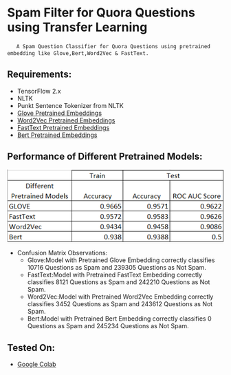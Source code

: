 # Spam Filter for Quora Questions using Transfer Learning

       A Spam Question Classifier for Quora Questions using pretrained embedding like Glove,Bert,Word2Vec & FastText. 
    
## Requirements:
* TensorFlow 2.x
* NLTK
* Punkt Sentence Tokenizer from NLTK
* [Glove Pretrained Embeddings](https://nlp.stanford.edu/projects/glove/)
* [Word2Vec Pretrained Embeddings](http://vectors.nlpl.eu/repository/)
* [FastText Pretrained Embeddings](https://fasttext.cc/docs/en/english-vectors.html)
* [Bert Pretrained Embeddings](https://github.com/google-research/bert)


## Performance of Different Pretrained Models:

![Performance of Different Pretrained Models](https://github.com/rohitrrk22/Deep-Learning/blob/master/Deep_Learning_NLP/Spam_Filter_For_Quora_Questions/Images/Performance.PNG)

* Confusion Matrix Observations:
  * Glove:Model with Pretrained Glove Embedding correctly classifies 10716 Questions as Spam and 239305 Questions as Not Spam.
  * FastText:Model with Pretrained FastText Embedding correctly classifies 8121 Questions as Spam and 242210 Questions as Not Spam.
  * Word2Vec:Model with Pretrained Word2Vec Embedding correctly classifies 3452 Questions as Spam and 243612 Questions as Not Spam.
  * Bert:Model with Pretrained Bert Embedding correctly classifies 0 Questions as Spam and 245234 Questions as Not Spam.

  

## Tested On:
* [Google Colab](https://colab.research.google.com/notebooks/intro.ipynb)
